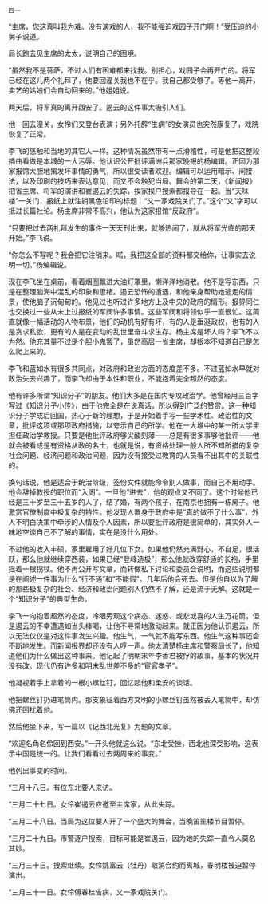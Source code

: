     四一 

   “主席，您这真叫我为难。没有演戏的人，我不能强迫戏园子开门啊！”受压迫的小舅子说道。

   局长跑去见主席的太太，说明自己的困境。

   “虽然我不是菩萨，不过人们有困难都来找我。别担心，戏园子会再开门的。将军已经在这儿两个礼拜了，他要回潼关我也不在乎。我自己都受够了。等他一离开，卖艺的姑娘们会自动回来的。”他姐姐说。

   两天后，将军真的离开西安了。遏云的这件事太吸引人们。

   他一回去潼关，女伶们又登台表演；另外托辞“生病”的女演员也突然康复了，戏院恢复了正常。

   李飞的感触和当地的其它人一样。这种情况虽然带有一点滑稽性，可是他把这整段插曲看做是本城的一大污辱。他认识公开批评满洲兵那家晚报的杨编辑。正因为那家报馆大胆地揭发坏事情的勇气，所以很受读者欢迎。编辑可以运用暗示、间接法，以及印刷的技巧来表达意见，而又不会触犯当局。舞会的第二天，《新闻报》把省主席、将军的演讲和崔遏云的失踪，挨家挨户搜索都报导在一起。当“天味楼”一关门，报纸上就注销黑色铅印的标题：“又一家戏院关门了。”这个“又”字可以抵过长篇社论。杨主席非常不高兴，他认为这家报馆“反政府”。

   “只要把过去两礼拜发生的事件一天天刊出来，就够热闹了，就从将军光临的那天开始。”李飞说。

   “你怎么不写呢？我会把它注销来。喏，我把这全部的资料都交给你，让事实去说明一切。”杨编辑说。

   现在李飞坐在桌前，看着烟圈飘进大油灯罩里，懒洋洋地消散。他不是写东西，只是在整理脑海中混乱的印象和思绪。遏云恐怖的遭遇，和他亲身帮助她逃走的情景，使他脑子沉甸甸的。他见过也听过许多地方上及中央的政府的情形。报界同仁也交换过一些从未上过报纸的军阀许多事情。这些军阀和将领似乎一直很忙。这简直就像一幅活动的人物布景，他们的动机有好有坏，有的人是垂涎政权，也有的人是贪求私欲，更有的人是在变动的乱世里奋斗求生存。杨主席是坏人吗？李飞不以为然。他充其量不过是个胆小鬼罢了，虽然高居一省主席，却根本不知道自己是怎么爬上来的。

   李飞和蓝如水有很多共同点，对政府和政治方面的态度差不多。不过蓝如水早就对政治失去兴趣了，而李飞却由于本性和职业，不能抱着完全超然的态度。

   他有许多所谓“知识分子”的朋友。他们大多是在国内专攻政治学。他曾经用三百字写过《知识分子小传》，由于他完全是在说真话，所以得到广泛的赞赏。这一种知识分子学成后回国，热心于新的理想，于是开始着手写一些学术性、政治性的文章，批评这项或那项政府措施，以夸示自己的所学。他在一大堆中的某一所大学里担任政治学教授。只要是他批评政府够尖酸刻薄——总是有很多事够他批评——他就会被看成是有资格从政的名士，也就是说，有资格处理一般人所不知所措的复杂社会问题、经济问题和政治问题，因为没有接受过教育的人员看不出其中的关联性的。

   换句话说，他是适合于统治阶级，签份文件就能命令别人做事，而自己不用动手。他会辞掉教授的职位而“入阁”。一旦他“进去”，他的观点又不同了。这个时候他已经是三十岁至三十五岁的人了，结了婚，有两个孩子，在南京也拥有一栋房子。他激赏官僚制度中极复杂的特性。他发现人置身于政府中是“真的做不了什么事”，外人不明白决策中牵涉的人情及个人因素，所以要批评政府是很简单的，其实外人一味地空谈自己不了解的事情，实在是没什么用处。

   不过他的收入丰硕，家里雇用了好几位下女。如果他仍然充满野心，不自足，很活跃，那么他就继续穿西装，如果已经“登峰造极”，那么他就改穿舒适的长袍，手里摇着一根拐杖。他不再公开写文章，而转做私下讨论和委员会说明，而这些说明都是在阐述一件事为什么“行不通”和“不能假”。几年后他会死去。但是他自以为了解的那些极复杂的社会、经济和政治问题别人仍然不了解，还是流于无解。这就是一个“知识分子”的典型生命。

   李飞一向抱着超然的态度，冷眼旁观这个病态、迷惑、或悲或喜的人生万花筒。但是遏云的不幸遭遇如当头棒喝，让他不寻常地激动起来。就正因为他认识遏云，所以无法仅仅是对这件事发生兴趣。他生气，一气就不能写东西。他生气这种事还会不断地发生。而新闻报界却还没有人哼一声。他太清楚杨主席和警察局长了，他知道他们为什么做出这种事来。他记起了明朝末年李香君被俘的故事，基本的状况并没有改。现代仍有许多和明末乱世差不多的“宦官孝子”。

   他凝视着手上拿着的一根小螺丝钉，回忆起他和柔安的谈话。

   他把螺丝钉扔进笔筒内。那支象征着西方文明的小螺丝钉虽然被丢入笔筒中，却仿佛还困扰着他。

   然后他坐下来，写一篇以《记西北光复》为题的文章。

   “欢迎名角名伶回到西安。”一开头他就这么说。“东北受挫，西北也深受影响，这表示中国是统一的。让我们看看过去两周来的事变。”

   他列出事变的时间。

   “三月十八日。有位东北要人来访。

   “三月二十七日。女伶崔遏云应邀至主席家，从此失踪。

   “三月二十八日。当局为这位要人开了一个盛大的舞会，当晚笛笙楼节目暂停。

   “三月二十九日。市警逐户搜索，目标可能是崔遏云，因为她的失踪一直令人莫名其妙。

   “三月三十日。搜索继续。女伶姚富云（牡丹）取消合约而离城，春明楼被迫暂停演出。

   “三月三十一日。女伶傅春桂告病，又一家戏院关门。

